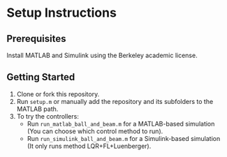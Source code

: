# Setup Instructions

## Prerequisites

Install MATLAB and Simulink using the Berkeley academic license.

## Getting Started

1.  Clone or fork this repository.
2.  Run `setup.m` or manually add the repository and its subfolders to the MATLAB path.
3.  To try the controllers:
    *   Run `run_matlab_ball_and_beam.m` for a MATLAB-based simulation (You can choose which control method to run).
    *   Run `run_simulink_ball_and_beam.m` for a Simulink-based simulation (It only runs method LQR+FL+Luenberger).